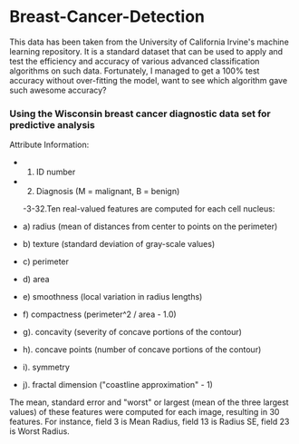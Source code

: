 # Breast-Cancer-Detection
This data has been taken from the University of California Irvine's machine learning repository. It is a standard dataset that can be used to apply and test the efficiency and accuracy of various advanced classification algorithms on such data. Fortunately, I managed to get a 100% test accuracy without over-fitting the model, want to see which algorithm gave such awesome accuracy?

### Using the Wisconsin breast cancer diagnostic data set for predictive analysis

Attribute Information:

 - 1) ID number 
 - 2) Diagnosis (M = malignant, B = benign) 
 
   -3-32.Ten real-valued features are computed for each cell nucleus:

 - a) radius (mean of distances from center to points on the perimeter) 
 - b) texture (standard deviation of gray-scale values) 
 - c) perimeter 
 - d) area 
 - e) smoothness (local variation in radius lengths) 
 - f) compactness (perimeter^2 / area - 1.0) 
 - g). concavity (severity of concave portions of the contour) 
 - h). concave points (number of concave portions of the contour) 
 - i). symmetry 
 - j). fractal dimension ("coastline approximation" - 1)

The mean, standard error and "worst" or largest (mean of the three largest values) of these features were computed for each image, resulting in 30 features. For instance, field 3 is Mean Radius, field 13 is Radius SE, field 23 is Worst Radius.

